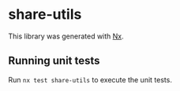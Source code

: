 # share-utils

This library was generated with [Nx](https://nx.dev).

## Running unit tests

Run `nx test share-utils` to execute the unit tests.
